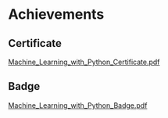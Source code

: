 

# Achievements
## Certificate
[Machine_Learning_with_Python_Certificate.pdf](https://prod-files-secure.s3.us-west-2.amazonaws.com/03e82b26-cccb-4906-bb56-adabcbdc0655/0f35a87e-0c16-48ac-af62-4e4cc34c6a19/Machine_Learning_with_Python_Certificate.pdf?X-Amz-Algorithm=AWS4-HMAC-SHA256&X-Amz-Content-Sha256=UNSIGNED-PAYLOAD&X-Amz-Credential=AKIAT73L2G45FSPPWI6X%2F20241126%2Fus-west-2%2Fs3%2Faws4_request&X-Amz-Date=20241126T062203Z&X-Amz-Expires=3600&X-Amz-Signature=11edc88bdc5e528cd3e686333ce1264025fe89243a5d9d27074bee855299eeb2&X-Amz-SignedHeaders=host&x-id=GetObject)
## Badge
[Machine_Learning_with_Python_Badge.pdf](https://prod-files-secure.s3.us-west-2.amazonaws.com/03e82b26-cccb-4906-bb56-adabcbdc0655/ff622a22-73d6-44e3-9c7b-e89a8e61b7aa/Machine_Learning_with_Python_Badge.pdf?X-Amz-Algorithm=AWS4-HMAC-SHA256&X-Amz-Content-Sha256=UNSIGNED-PAYLOAD&X-Amz-Credential=AKIAT73L2G45FSPPWI6X%2F20241126%2Fus-west-2%2Fs3%2Faws4_request&X-Amz-Date=20241126T062203Z&X-Amz-Expires=3600&X-Amz-Signature=35807b43e8629d39f22b19b5f365c4cbdd433d8cfd54260e5365b03f62b6ca49&X-Amz-SignedHeaders=host&x-id=GetObject)
